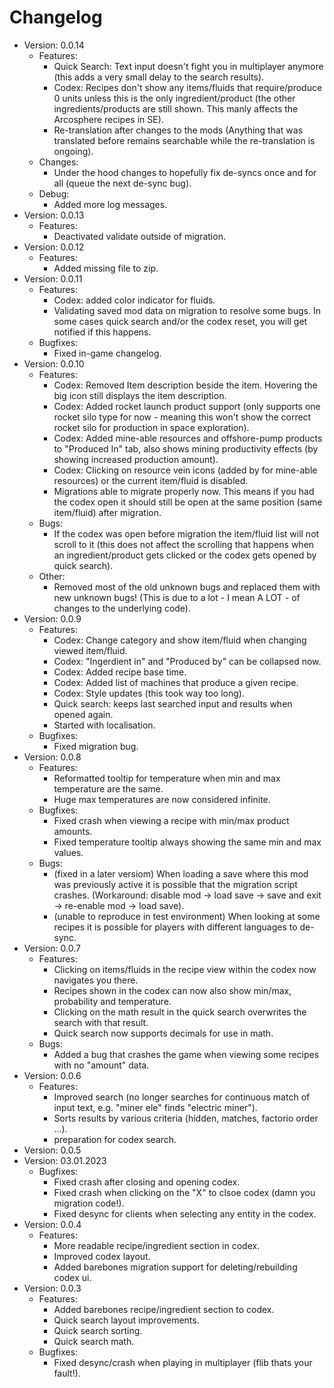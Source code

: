 # Changelog
  - Version: 0.0.14
    - Features:
        - Quick Search: Text input doesn't fight you in multiplayer anymore (this adds a very small delay to the search results).
        - Codex: Recipes don't show any items/fluids that require/produce 0 units unless this is the only ingredient/product (the other ingredients/products are still shown. This manly affects the Arcosphere recipes in SE).
        - Re-translation after changes to the mods (Anything that was translated before remains searchable while the re-translation is ongoing).
    - Changes:
        - Under the hood changes to hopefully fix de-syncs once and for all (queue the next de-sync bug).
    - Debug:
        - Added more log messages.
  - Version: 0.0.13
    - Features:
        - Deactivated validate outside of migration.
  - Version: 0.0.12
    - Features:
        - Added missing file to zip.
  - Version: 0.0.11
    - Features:
        - Codex: added color indicator for fluids.
        - Validating saved mod data on migration to resolve some bugs. In some cases quick search and/or the codex reset, you will get notified if this happens.
    - Bugfixes:
        - Fixed in-game changelog.
  - Version: 0.0.10
    - Features:
        - Codex: Removed Item description beside the item. Hovering the big icon still displays the item description.
        - Codex: Added rocket launch product support (only supports one rocket silo type for now - meaning this won't show the correct rocket silo for production in space exploration).
        - Codex: Added mine-able resources and offshore-pump products to "Produced In" tab, also shows mining productivity effects (by showing increased production amount).
        - Codex: Clicking on resource vein icons (added by for mine-able resources) or the current item/fluid is disabled.
        - Migrations able to migrate properly now. This means if you had the codex open it should still be open at the same position (same item/fluid) after migration.
    - Bugs:
        - If the codex was open before migration the item/fluid list will not scroll to it (this does not affect the scrolling that happens when an ingredient/product gets clicked or the codex gets opened by quick search).
    - Other:
        - Removed most of the old unknown bugs and replaced them with new unknown bugs! (This is due to a lot - I mean A LOT - of changes to the underlying code).
  - Version: 0.0.9
    - Features:
        - Codex: Change category and show item/fluid when changing viewed item/fluid.
        - Codex: "Ingerdient in" and "Produced by" can be collapsed now.
        - Codex: Added recipe base time.
        - Codex: Added list of machines that produce a given recipe.
        - Codex: Style updates (this took way too long).
        - Quick search: keeps last searched input and results when opened again.
        - Started with localisation.
    - Bugfixes:
        - Fixed migration bug.
  - Version: 0.0.8
    - Features:
        - Reformatted tooltip for temperature when min and max temperature are the same.
        - Huge max temperatures are now considered infinite.
    - Bugfixes:
        - Fixed crash when viewing a recipe with min/max product amounts.
        - Fixed temperature tooltip always showing the same min and max values.
    - Bugs:
        - (fixed in a later versiom) When loading a save where this mod was previously active it is possible that the migration script crashes. (Workaround: disable mod -> load save -> save and exit -> re-enable mod -> load save).
        - (unable to reproduce in test environment) When looking at some recipes it is possible for players with different languages to de-sync.
  - Version: 0.0.7
    - Features:
        - Clicking on items/fluids in the recipe view within the codex now navigates you there.
        - Recipes shown in the codex can now also show min/max, probability and temperature.
        - Clicking on the math result in the quick search overwrites the search with that result.
        - Quick search now supports decimals for use in math.
    - Bugs:
        - Added a bug that crashes the game when viewing some recipes with no "amount" data.
  - Version: 0.0.6
    - Features:
        - Improved search (no longer searches for continuous match of input text, e.g. "miner ele" finds "electric miner").
        - Sorts results by various criteria (hidden, matches, factorio order ...).
        - preparation for codex search.
  - Version: 0.0.5
  - Version: 03.01.2023
    - Bugfixes:
        - Fixed crash after closing and opening codex.
        - Fixed crash when clicking on the "X" to clsoe codex (damn you migration code!).
        - Fixed desync for clients when selecting any entity in the codex.
  - Version: 0.0.4
    - Features:
        - More readable recipe/ingredient section in codex.
        - Improved codex layout.
        - Added barebones migration support for deleting/rebuilding codex ui.
  - Version: 0.0.3
    - Features:
        - Added barebones recipe/ingredient section to codex.
        - Quick search layout improvements.
        - Quick search sorting.
        - Quick search math.
    - Bugfixes:
        - Fixed desync/crash when playing in multiplayer (flib thats your fault!).
